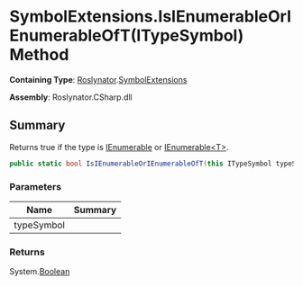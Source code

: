 # SymbolExtensions\.IsIEnumerableOrIEnumerableOfT\(ITypeSymbol\) Method

**Containing Type**: [Roslynator](../../README.md)\.[SymbolExtensions](../README.md)

**Assembly**: Roslynator\.CSharp\.dll

## Summary

Returns true if the type is [IEnumerable](https://docs.microsoft.com/en-us/dotnet/api/system.collections.ienumerable) or [IEnumerable\<T>](https://docs.microsoft.com/en-us/dotnet/api/system.collections.generic.ienumerable-1)\.

```csharp
public static bool IsIEnumerableOrIEnumerableOfT(this ITypeSymbol typeSymbol)
```

### Parameters

| Name | Summary |
| ---- | ------- |
| typeSymbol | |

### Returns

System\.[Boolean](https://docs.microsoft.com/en-us/dotnet/api/system.boolean)


